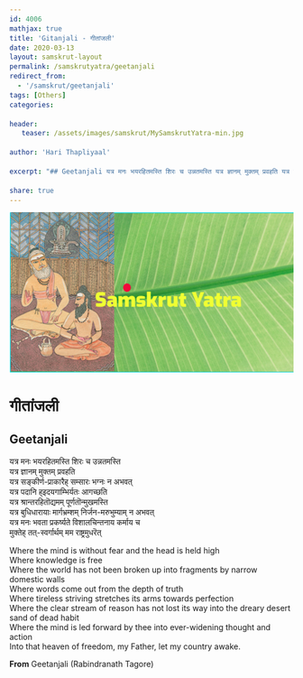 ```yaml
---
id: 4006    
mathjax: true
title: 'Gitanjali - गीतांजली'
date: 2020-03-13
layout: samskrut-layout 
permalink: /samskrutyatra/geetanjali
redirect_from: 
  - '/samskrut/geetanjali'
tags: [Others]
categories:

header:
   teaser: /assets/images/samskrut/MySamskrutYatra-min.jpg

author: 'Hari Thapliyaal'

excerpt: "## Geetanjali यत्र मनः भयरहितमस्ति शिरः च उन्नतमस्ति यत्र ज्ञानम् मुक्तम् प्रवहति यत्र सङ्कीर्ण-प्राकारैह् सम्सारः भग्नः न अभवत् यत्र पदानि ह्इदयगाम्भिर्यतः आगच्छति यत्र श्रान्तरहितॊद्यमम् पूर्णतॊन्मुखमस्ति यत्र बुधिधारायाः मार्गभ्रम्शम् निर्जन-मरुभुम्याम् न अभवत् यत्र मनः भवता प्रकर्ष्यते विशालचिन्तनाय कर्माय च मुक्तेह् तत्-स्वर्गार्थम्"

share: true
---
```

![](/assets/images/samskrut/MySamskrutYatra-min.jpg)

# गीतांजली

## Geetanjali

यत्र मनः भयरहितमस्ति शिरः च उन्नतमस्ति  
यत्र ज्ञानम् मुक्तम् प्रवहति  
यत्र सङ्कीर्ण-प्राकारैह् सम्सारः भग्नः न अभवत्  
यत्र पदानि ह्इदयगाम्भिर्यतः आगच्छति  
यत्र श्रान्तरहितॊद्यमम् पूर्णतॊन्मुखमस्ति  
यत्र बुधिधारायाः मार्गभ्रम्शम् निर्जन-मरुभुम्याम् न अभवत्  
यत्र मनः भवता प्रकर्ष्यते विशालचिन्तनाय कर्माय च  
मुक्तेह् तत्-स्वर्गार्थम् मम राष्ट्रमुधरॆत्

Where the mind is without fear and the head is held high  
Where knowledge is free  
Where the world has not been broken up into fragments by narrow domestic walls  
Where words come out from the depth of truth  
Where tireless striving stretches its arms towards perfection  
Where the clear stream of reason has not lost its way into the dreary desert sand of dead habit  
Where the mind is led forward by thee into ever-widening thought and action  
Into that heaven of freedom, my Father, let my country awake.  
  
**From** Geetanjali (Rabindranath Tagore)

